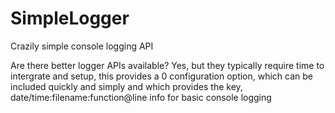 # SimpleLogger

Crazily simple console logging API

Are there better logger APIs available? Yes, but they typically require time to intergrate and setup, this provides a 0 configuration option, which can be included quickly and simply and which provides the key, date/time:filename:function@line info for basic console logging